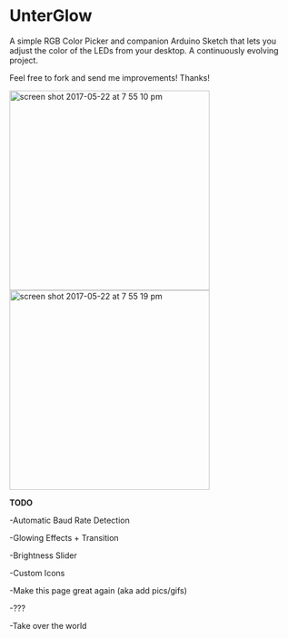 # UnterGlow

A simple RGB Color Picker and companion Arduino Sketch that lets you adjust the color of the LEDs from your desktop. A continuously evolving project.

Feel free to fork and send me improvements! Thanks!

<img width="352" alt="screen shot 2017-05-22 at 7 55 10 pm" src="https://cloud.githubusercontent.com/assets/7153954/26333025/9b88d588-3f28-11e7-87e6-79490a19e99b.png">

<img width="352" alt="screen shot 2017-05-22 at 7 55 19 pm" src="https://cloud.githubusercontent.com/assets/7153954/26333030/9e8953b6-3f28-11e7-91fa-01f4ddb5acf1.png">


**TODO**

-Automatic Baud Rate Detection

-Glowing Effects + Transition

-Brightness Slider

-Custom Icons

-Make this page great again (aka add pics/gifs)

-???

-Take over the world
